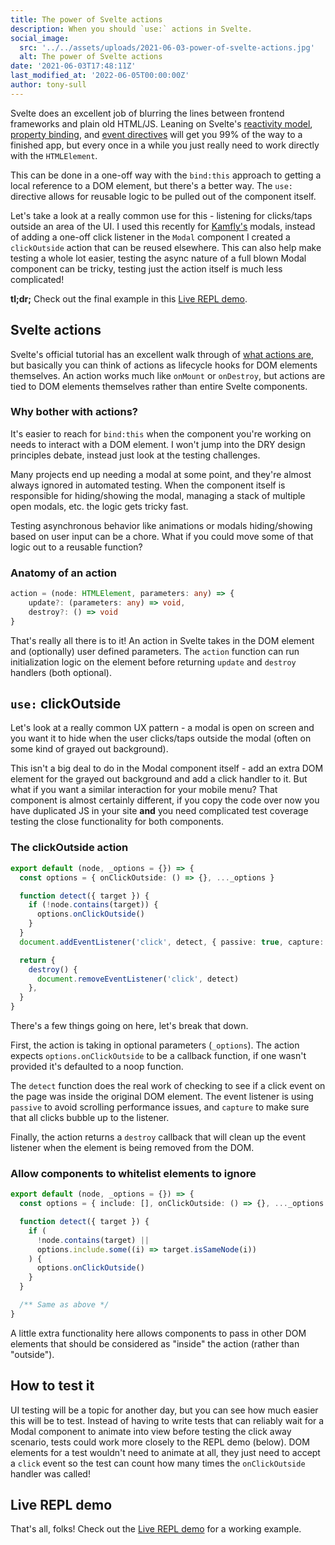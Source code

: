 ```yaml
---
title: The power of Svelte actions
description: When you should `use:` actions in Svelte.
social_image:
  src: '../../assets/uploads/2021-06-03-power-of-svelte-actions.jpg'
  alt: The power of Svelte actions
date: '2021-06-03T17:48:11Z'
last_modified_at: '2022-06-05T00:00:00Z'
author: tony-sull
---
```


Svelte does an excellent job of blurring the lines between frontend frameworks and plain old HTML/JS. Leaning on Svelte's [reactivity model](https://svelte.dev/docs#2_Assignments_are_reactive), [property binding](https://svelte.dev/docs#bind_element_property), and [event directives](https://svelte.dev/docs#on_element_event) will get you 99% of the way to a finished app, but every once in a while you just really need to work directly with the `HTMLElement`.

This can be done in a one-off way with the `bind:this` approach to getting a local reference to a DOM element, but there's a better way. The `use:` directive allows for reusable logic to be pulled out of the component itself.

Let's take a look at a really common use for this - listening for clicks/taps outside an area of the UI. I used this recently for [Kamfly's](https://kamfly.io) modals, instead of adding a one-off click listener in the `Modal` component I created a `clickOutside` action that can be reused elsewhere. This can also help make testing a whole lot easier, testing the async nature of a full blown Modal component can be tricky, testing just the action itself is much less complicated!

**tl;dr;** Check out the final example in this [Live REPL demo](https://svelte.dev/repl/c44a10b2b200447ab733da39a448111d?version=3.38.2).

## Svelte actions

Svelte's official tutorial has an excellent walk through of [what actions are](https://svelte.dev/tutorial/actions), but basically you can think of actions as lifecycle hooks for DOM elements themselves. An action works much like `onMount` or `onDestroy`, but actions are tied to DOM elements themselves rather than entire Svelte components.

### Why bother with actions?

It's easier to reach for `bind:this` when the component you're working on needs to interact with a DOM element. I won't jump into the DRY design principles debate, instead just look at the testing challenges.

Many projects end up needing a modal at some point, and they're almost always ignored in automated testing. When the component itself is responsible for hiding/showing the modal, managing a stack of multiple open modals, etc. the logic gets tricky fast.

Testing asynchronous behavior like animations or modals hiding/showing based on user input can be a chore. What if you could move some of that logic out to a reusable function?

### Anatomy of an action

```ts
action = (node: HTMLElement, parameters: any) => {
	update?: (parameters: any) => void,
	destroy?: () => void
}
```

That's really all there is to it! An action in Svelte takes in the DOM element and (optionally) user defined parameters. The `action` function can run initialization logic on the element before returning `update` and `destroy` handlers (both optional).

## `use:` clickOutside

Let's look at a really common UX pattern - a modal is open on screen and you want it to hide when the user clicks/taps outside the modal (often on some kind of grayed out background).

This isn't a big deal to do in the Modal component itself - add an extra DOM element for the grayed out background and add a click handler to it. But what if you want a similar interaction for your mobile menu? That component is almost certainly different, if you copy the code over now you have duplicated JS in your site **and** you need complicated test coverage testing the close functionality for both components.

### The clickOutside action

```ts
export default (node, _options = {}) => {
  const options = { onClickOutside: () => {}, ..._options }

  function detect({ target }) {
    if (!node.contains(target)) {
      options.onClickOutside()
    }
  }
  document.addEventListener('click', detect, { passive: true, capture: true })

  return {
    destroy() {
      document.removeEventListener('click', detect)
    },
  }
}
```

There's a few things going on here, let's break that down.

First, the action is taking in optional parameters (`_options`). The action expects `options.onClickOutside` to be a callback function, if one wasn't provided it's defaulted to a noop function.

The `detect` function does the real work of checking to see if a click event on the page was inside the original DOM element. The event listener is using `passive` to avoid scrolling performance issues, and `capture` to make sure that all clicks bubble up to the listener.

Finally, the action returns a `destroy` callback that will clean up the event listener when the element is being removed from the DOM.

### Allow components to whitelist elements to ignore

```ts
export default (node, _options = {}) => {
  const options = { include: [], onClickOutside: () => {}, ..._options }

  function detect({ target }) {
    if (
      !node.contains(target) ||
      options.include.some((i) => target.isSameNode(i))
    ) {
      options.onClickOutside()
    }
  }

  /** Same as above */
}
```

A little extra functionality here allows components to pass in other DOM elements that should be considered as "inside" the action (rather than "outside").

## How to test it

UI testing will be a topic for another day, but you can see how much easier this will be to test. Instead of having to write tests that can reliably wait for a Modal component to animate into view before testing the click away scenario, tests could work more closely to the REPL demo (below). DOM elements for a test wouldn't need to animate at all, they just need to accept a `click` event so the test can count how many times the `onClickOutside` handler was called!

## Live REPL demo

That's all, folks! Check out the [Live REPL demo](https://svelte.dev/repl/c44a10b2b200447ab733da39a448111d?version=3.38.2) for a working example.
